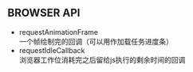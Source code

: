 ## BROWSER API

- requestAnimationFrame  
  一个帧绘制完的回调（可以用作加载任务进度条）
- requestIdleCallback  
  浏览器工作位消耗完之后留给js执行的剩余时间的回调